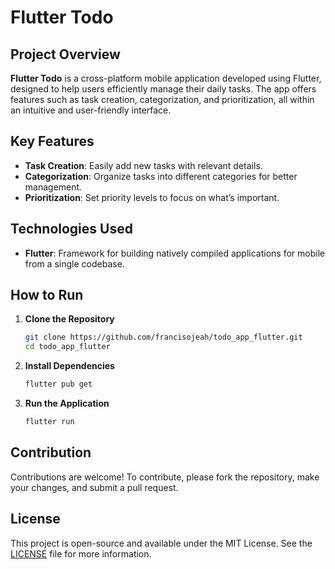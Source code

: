 # Flutter Todo

## Project Overview

**Flutter Todo** is a cross-platform mobile application developed using Flutter, designed to help users efficiently manage their daily tasks. The app offers features such as task creation, categorization, and prioritization, all within an intuitive and user-friendly interface.

## Key Features

- **Task Creation**: Easily add new tasks with relevant details.
- **Categorization**: Organize tasks into different categories for better management.
- **Prioritization**: Set priority levels to focus on what’s important.

## Technologies Used

- **Flutter**: Framework for building natively compiled applications for mobile from a single codebase.

## How to Run

1. **Clone the Repository**
   ```bash
   git clone https://github.com/francisojeah/todo_app_flutter.git
   cd todo_app_flutter
   ```

2. **Install Dependencies**
   ```bash
   flutter pub get
   ```

3. **Run the Application**
   ```bash
   flutter run
   ```

## Contribution

Contributions are welcome! To contribute, please fork the repository, make your changes, and submit a pull request.

## License

This project is open-source and available under the MIT License. See the [LICENSE](LICENSE) file for more information.
